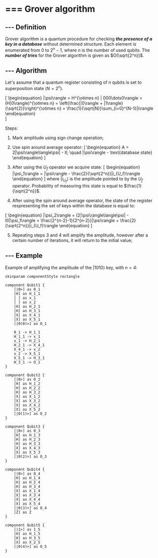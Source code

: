 # === Grover algorithm

## --- Definition

Grover algorithm is a quantum procedure for checking ***the presence of a key in a database*** without determined structure. Each element is enumerated from $0$ to $2^n-1$, where $n$ is the number of used qubits. The ***number of tries*** for the Grover algorithm is given as $O(\sqrt{2^n})$.

## --- Algorithm

Let's assume that a quantum register consisting of $n$ qubits is set to superposition state $(N=2^n)$.

\[
\begin{equation}
    |\psi\rangle = H^{\otimes n} | 000\dots0\rangle = (H|0\rangle)^{\otimes n} = \left(\frac{|0\rangle + |1\rangle}{\sqrt{2}}\right)^{\otimes n} = \frac{1}{\sqrt{N}}\sum_{i=0}^{N-1}|i\rangle
\end{equation}   
\]

Steps:
1. Mark amplitude using sign change operation;
2. Use spin around average operator:
\[
\begin{equation}
    A = 2|\psi\rangle\langle\psi| - II; \quad |\psi\rangle -  \text{database state}
\end{equation}
\]

3. After using the $U_f$ operator we acquire state:
\[
\begin{equation}
    |\psi_1\rangle = |\psi\rangle - \frac{2}{\sqrt{2^n}}|i_{U_f}\rangle
\end{equation}
\]
where $|i_{U_f}\rangle$ is the amplitude pointed to by the $U_f$ operator. Probability of measuring this state is equal to $\frac{1}{\sqrt{2^n}}$.

4. After using the spin around average operator, the state of the register respresenting the set of keys within the database is equal to:

\[
\begin{equation}
|\psi_2\rangle = (2|\psi\rangle\langle\psi| - II)|\psi_1\rangle = \frac{2^{n-2}-1}{2^{n-2}}|\psi\rangle + \frac{2}{\sqrt{2^n}}|i_{U_f}\rangle
\end{equation}
\]

5. Repeating steps 3 and 4 will amplify the amplitude, however after a certain number of iterations, it will return to the initial value;

## --- Example
Example of amplifying the amplitude of the $|1010\rangle$ key, with $n=4$:

```plantuml
skinparam componentStyle rectangle

component Qubit1 {
    [|0>] as 0_1
    [H] as H_1_1
    [ ] as x_1
    [ ] as x_2
    [H] as H_2_1
    [H] as H_3_1
    [X] as X_4_1
    [X] as X_5_1
    [|0(0)>] as O_1

    0_1 -> H_1_1
    H_1_1 -> x_1
    x_1 -> H_2_1
    H_2_1 -> X_4_1
    X_4_1 -> x_2
    x_2 -> X_5_1
    X_5_1 -> H_3_1
    H_3_1 -> O_1
} 

component Qubit2 {
    [|0>] as 0_2
    [H] as H_1_2
    [H] as H_2_2
    [H] as H_3_2
    [X] as X_1_2
    [X] as X_3_2
    [X] as X_4_2
    [X] as X_5_2
    [|0(1)>] as O_2
}

component Qubit3 {
    [|0>] as 0_3
    [H] as H_1_3
    [H] as H_2_3
    [H] as H_3_3
    [X] as X_4_3
    [X] as X_5_3
    [|0(2)>] as O_3
}

component Qubit4 {
    [|0>] as 0_4
    [H] as H_1_4
    [H] as H_2_4
    [H] as H_3_4
    [X] as X_1_4
    [X] as X_3_4
    [X] as X_4_4
    [X] as X_5_4
    [|0(3)>] as O_4
    [Z] as Z
}

component Qubit5 {
    [|1>] as 1_5
    [H] as H_1_5
    [H] as H_3_5
    [X] as X_2_5
    [|0(4)>] as O_5
}





































```

